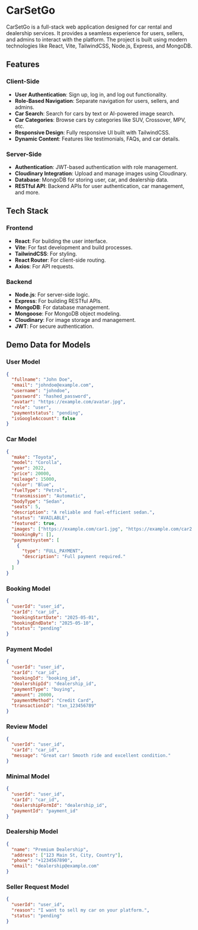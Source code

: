 # CarSetGo

CarSetGo is a full-stack web application designed for car rental and dealership services. It provides a seamless experience for users, sellers, and admins to interact with the platform. The project is built using modern technologies like React, Vite, TailwindCSS, Node.js, Express, and MongoDB.

## Features

### Client-Side
- **User Authentication**: Sign up, log in, and log out functionality.
- **Role-Based Navigation**: Separate navigation for users, sellers, and admins.
- **Car Search**: Search for cars by text or AI-powered image search.
- **Car Categories**: Browse cars by categories like SUV, Crossover, MPV, etc.
- **Responsive Design**: Fully responsive UI built with TailwindCSS.
- **Dynamic Content**: Features like testimonials, FAQs, and car details.

### Server-Side
- **Authentication**: JWT-based authentication with role management.
- **Cloudinary Integration**: Upload and manage images using Cloudinary.
- **Database**: MongoDB for storing user, car, and dealership data.
- **RESTful API**: Backend APIs for user authentication, car management, and more.

## Tech Stack

### Frontend
- **React**: For building the user interface.
- **Vite**: For fast development and build processes.
- **TailwindCSS**: For styling.
- **React Router**: For client-side routing.
- **Axios**: For API requests.

### Backend
- **Node.js**: For server-side logic.
- **Express**: For building RESTful APIs.
- **MongoDB**: For database management.
- **Mongoose**: For MongoDB object modeling.
- **Cloudinary**: For image storage and management.
- **JWT**: For secure authentication.

## Demo Data for Models

### User Model
```json
{
  "fullname": "John Doe",
  "email": "johndoe@example.com",
  "username": "johndoe",
  "password": "hashed_password",
  "avatar": "https://example.com/avatar.jpg",
  "role": "user",
  "paymentstatus": "pending",
  "isGoogleAccount": false
}
```

### Car Model
```json
{
  "make": "Toyota",
  "model": "Corolla",
  "year": 2022,
  "price": 20000,
  "mileage": 15000,
  "color": "Blue",
  "fuelType": "Petrol",
  "transmission": "Automatic",
  "bodyType": "Sedan",
  "seats": 5,
  "description": "A reliable and fuel-efficient sedan.",
  "status": "AVAILABLE",
  "featured": true,
  "images": ["https://example.com/car1.jpg", "https://example.com/car2.jpg"],
  "bookingBy": [],
  "paymentsystem": [
    {
      "type": "FULL_PAYMENT",
      "description": "Full payment required."
    }
  ]
}
```

### Booking Model
```json
{
  "userId": "user_id",
  "carId": "car_id",
  "bookingStartDate": "2025-05-01",
  "bookingEndDate": "2025-05-10",
  "status": "pending"
}
```

### Payment Model
```json
{
  "userId": "user_id",
  "carId": "car_id",
  "bookingId": "booking_id",
  "dealershipId": "dealership_id",
  "paymentType": "buying",
  "amount": 20000,
  "paymentMethod": "Credit Card",
  "transactionId": "txn_123456789"
}
```

### Review Model
```json
{
  "userId": "user_id",
  "carId": "car_id",
  "message": "Great car! Smooth ride and excellent condition."
}
```

### Minimal Model
```json
{
  "userId": "user_id",
  "carId": "car_id",
  "dealershipFormId": "dealership_id",
  "paymentId": "payment_id"
}
```

### Dealership Model
```json
{
  "name": "Premium Dealership",
  "address": ["123 Main St, City, Country"],
  "phone": "+1234567890",
  "email": "dealership@example.com"
}
```

### Seller Request Model
```json
{
  "userId": "user_id",
  "reason": "I want to sell my car on your platform.",
  "status": "pending"
}
```